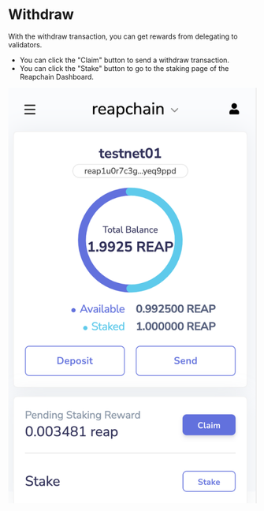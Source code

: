 # Withdraw

With the withdraw transaction, you can get rewards from delegating to validators.

* You can click the "Claim" button to send a withdraw transaction.
* You can click the "Stake" button to go to the staking page of the Reapchain Dashboard.

![](<../../.gitbook/assets/image (4).png>)

